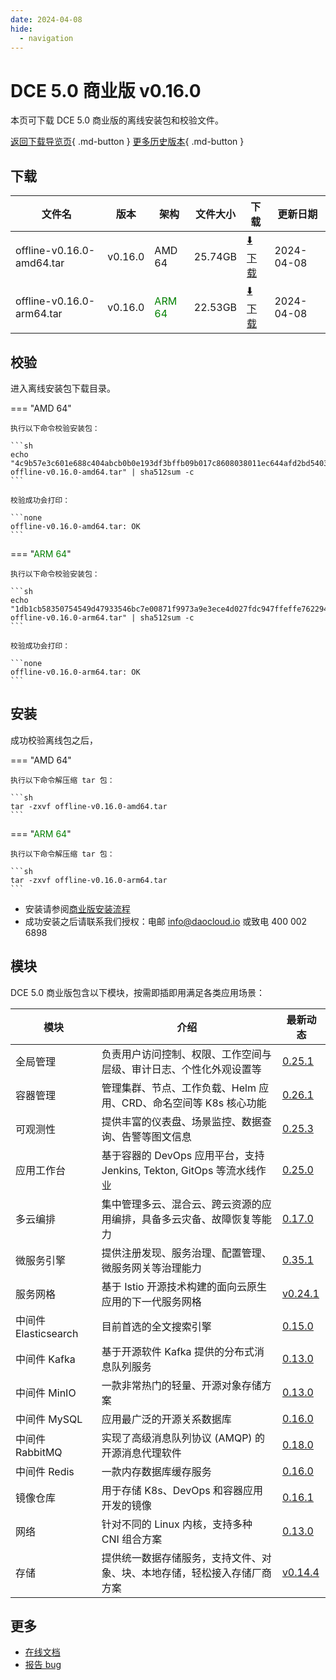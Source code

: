 ```yaml
---
date: 2024-04-08
hide:
  - navigation
---
```


# DCE 5.0 商业版 v0.16.0

本页可下载 DCE 5.0 商业版的离线安装包和校验文件。

[返回下载导览页](../index.md#_2){ .md-button } [更多历史版本](./dce5-installer-history.md){ .md-button }

## 下载

| 文件名 | 版本 | 架构 | 文件大小 | 下载 | 更新日期 |
| ----- | ------- | --- | ------ | ---- | -------- |
| offline-v0.16.0-amd64.tar | v0.16.0 | AMD 64 | 25.74GB | [:arrow_down: 下载](https://qiniu-download-public.daocloud.io/DaoCloud_Enterprise/dce5/offline-v0.16.0-amd64.tar) | 2024-04-08 |
| offline-v0.16.0-arm64.tar | v0.16.0 | <font color="green">ARM 64</font> | 22.53GB | [:arrow_down: 下载](https://qiniu-download-public.daocloud.io/DaoCloud_Enterprise/dce5/offline-v0.16.0-arm64.tar) | 2024-04-08 |

## 校验

进入离线安装包下载目录。

=== "AMD 64"

    执行以下命令校验安装包：

    ```sh
    echo "4c9b57e3c601e688c404abcb0b0e193df3bffb09b017c8608038011ec644afd2bd5403bc082949a15297c7e1e475ac36752e659fe4a4698ee56671dc3953442d  offline-v0.16.0-amd64.tar" | sha512sum -c
    ```

    校验成功会打印：

    ```none
    offline-v0.16.0-amd64.tar: OK
    ```

=== "<font color="green">ARM 64</font>"

    执行以下命令校验安装包：

    ```sh
    echo "1db1cb58350754549d47933546bc7e00871f9973a9e3ece4d027fdc947ffeffe762294eef11fbcb3cf87d5f63cab485b5a87d227b129f85e93d687280e3b20c3  offline-v0.16.0-arm64.tar" | sha512sum -c
    ```

    校验成功会打印：

    ```none
    offline-v0.16.0-arm64.tar: OK
    ```

## 安装

成功校验离线包之后，

=== "AMD 64"

    执行以下命令解压缩 tar 包：

    ```sh
    tar -zxvf offline-v0.16.0-amd64.tar
    ```

=== "<font color="green">ARM 64</font>"

    执行以下命令解压缩 tar 包：

    ```sh
    tar -zxvf offline-v0.16.0-arm64.tar
    ```

- 安装请参阅[商业版安装流程](../../install/commercial/start-install.md)
- 成功安装之后请联系我们授权：电邮 info@daocloud.io 或致电 400 002 6898

## 模块

DCE 5.0 商业版包含以下模块，按需即插即用满足各类应用场景：

| 模块 | 介绍 | 最新动态 |
| ---- | --- | ------- |
| 全局管理 | 负责用户访问控制、权限、工作空间与层级、审计日志、个性化外观设置等 | [0.25.1](../../ghippo/intro/release-notes.md#0251) |
| 容器管理 | 管理集群、节点、工作负载、Helm 应用、CRD、命名空间等 K8s 核心功能 | [0.26.1](../../kpanda/intro/release-notes.md#0261) |
| 可观测性 | 提供丰富的仪表盘、场景监控、数据查询、告警等图文信息 | [0.25.3](../../insight/intro/releasenote.md#0253) |
| 应用工作台 | 基于容器的 DevOps 应用平台，支持 Jenkins, Tekton, GitOps 等流水线作业 | [0.25.0](../../amamba/intro/release-notes.md#0250) |
| 多云编排 | 集中管理多云、混合云、跨云资源的应用编排，具备多云灾备、故障恢复等能力 | [0.17.0](../../kairship/intro/release-notes.md#0170) |
| 微服务引擎 | 提供注册发现、服务治理、配置管理、微服务网关等治理能力 | [0.35.1](../../skoala/intro/release-notes.md#0351) |
| 服务网格 | 基于 Istio 开源技术构建的面向云原生应用的下一代服务网格 | [v0.24.1](../../mspider/intro/release-notes.md#v0241) |
| 中间件 Elasticsearch | 目前首选的全文搜索引擎 | [0.15.0](../../middleware/elasticsearch/release-notes.md#0150) |
| 中间件 Kafka | 基于开源软件 Kafka 提供的分布式消息队列服务 | [0.13.0](../../middleware/kafka/release-notes.md#0130) |
| 中间件 MinIO | 一款非常热门的轻量、开源对象存储方案 | [0.13.0](../../middleware/minio/release-notes.md#0130) |
| 中间件 MySQL | 应用最广泛的开源关系数据库 | [0.16.0](../../middleware/mysql/release-notes.md#0160) |
| 中间件 RabbitMQ | 实现了高级消息队列协议 (AMQP) 的开源消息代理软件 | [0.18.0](../../middleware/rabbitmq/release-notes.md#0180) |
| 中间件 Redis | 一款内存数据库缓存服务 | [0.16.0](../../middleware/redis/release-notes.md#0160) |
| 镜像仓库 | 用于存储 K8s、DevOps 和容器应用开发的镜像 | [0.16.1](../../dce/dce-rn/20230630.md) |
| 网络 | 针对不同的 Linux 内核，支持多种 CNI 组合方案 | [0.13.0](../../dce/dce-rn/20230630.md) |
| 存储 | 提供统一数据存储服务，支持文件、对象、块、本地存储，轻松接入存储厂商方案 | [v0.14.4](../../storage/hwameistor/releasenotes.md#v0144) |

## 更多

- [在线文档](../../dce/index.md)
- [报告 bug](https://github.com/DaoCloud/DaoCloud-docs/issues)
